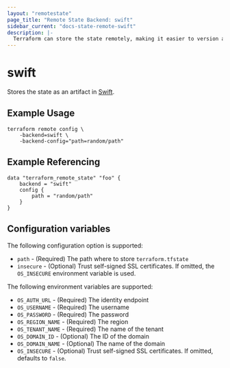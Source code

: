 ```yaml
---
layout: "remotestate"
page_title: "Remote State Backend: swift"
sidebar_current: "docs-state-remote-swift"
description: |-
  Terraform can store the state remotely, making it easier to version and work with in a team.
---
```


# swift

Stores the state as an artifact in [Swift](http://docs.openstack.org/developer/swift/).

## Example Usage

```
terraform remote config \
	-backend=swift \
	-backend-config="path=random/path"
```

## Example Referencing

```
data "terraform_remote_state" "foo" {
	backend = "swift"
	config {
		path = "random/path"
	}
}
```

## Configuration variables

The following configuration option is supported:

 * `path` - (Required) The path where to store `terraform.tfstate`
 * `insecure` - (Optional) Trust self-signed SSL certificates. If omitted, the
   `OS_INSECURE` environment variable is used.

The following environment variables are supported:

 * `OS_AUTH_URL` - (Required) The identity endpoint
 * `OS_USERNAME` - (Required) The username
 * `OS_PASSWORD` - (Required) The password
 * `OS_REGION_NAME` - (Required) The region
 * `OS_TENANT_NAME` - (Required) The name of the tenant
 * `OS_DOMAIN_ID` - (Optional) The ID of the domain
 * `OS_DOMAIN_NAME` - (Optional) The name of the domain
 * `OS_INSECURE` - (Optional) Trust self-signed SSL certificates. If omitted, defaults to `false`.

